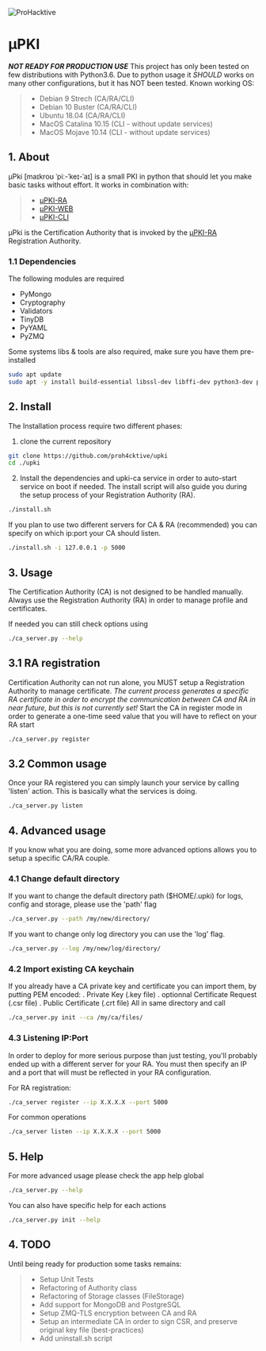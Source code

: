 ![ProHacktive](https://prohacktive.io/storage/parameters_images/LmQm4xddzmyFAdGYvQ32oZ9t1P9e8098UubYjnE9.svg "uPKI from ProHacktive.io")

# µPKI
***NOT READY FOR PRODUCTION USE***
This project has only been tested on few distributions with Python3.6.
Due to python usage it *SHOULD* works on many other configurations, but it has NOT been tested.
Known working OS:
> - Debian 9 Strech (CA/RA/CLI)
> - Debian 10 Buster (CA/RA/CLI)
> - Ubuntu 18.04 (CA/RA/CLI)
> - MacOS Catalina 10.15 (CLI - without update services)
> - MacOS Mojave 10.14 (CLI - without update services)

## 1. About
µPki [maɪkroʊ ˈpiː-ˈkeɪ-ˈaɪ] is a small PKI in python that should let you make basic tasks without effort.
It works in combination with:
> - [µPKI-RA](https://github.com/proh4cktive/upki-ra)
> - [µPKI-WEB](https://github.com/proh4cktive/upki-web)
> - [µPKI-CLI](https://github.com/proh4cktive/upki-cli)

µPki is the Certification Authority that is invoked by the [µPKI-RA](https://github.com/proh4cktive/upki-ra) Registration Authority.

### 1.1 Dependencies
The following modules are required
- PyMongo
- Cryptography
- Validators
- TinyDB
- PyYAML
- PyZMQ

Some systems libs & tools are also required, make sure you have them pre-installed
```bash
sudo apt update
sudo apt -y install build-essential libssl-dev libffi-dev python3-dev python3-pip git
```

## 2. Install
The Installation process require two different phases:

1. clone the current repository
```bash
git clone https://github.com/proh4cktive/upki
cd ./upki
```

2. Install the dependencies and upki-ca service in order to auto-start service on boot if needed. The install script will also guide you during the setup process of your Registration Authority (RA).
```bash
./install.sh
```

If you plan to use two different servers for CA & RA (recommended) you can specify on which ip:port your CA should listen.
```bash
./install.sh -i 127.0.0.1 -p 5000
```

## 3. Usage
The Certification Authority (CA) is not designed to be handled manually. Always use the Registration Authority (RA) in order to manage profile and certificates.

If needed you can still check options using
```bash
./ca_server.py --help
```

## 3.1 RA registration
Certification Authority can not run alone, you MUST setup a Registration Authority to manage certificate. *The current process generates a specific RA certificate in order to encrypt the communication between CA and RA in near future, but this is not currently set!*
Start the CA in register mode in order to generate a one-time seed value that you will have to reflect on your RA start
```bash
./ca_server.py register
```

## 3.2 Common usage
Once your RA registered you can simply launch your service by calling 'listen' action. This is basically what the services is doing.
```bash
./ca_server.py listen
```

## 4. Advanced usage
If you know what you are doing, some more advanced options allows you to setup a specific CA/RA couple.

### 4.1 Change default directory
If you want to change the default directory path ($HOME/.upki) for logs, config and storage, please use the 'path' flag
```bash
./ca_server.py --path /my/new/directory/
```

If you want to change only log directory you can use the 'log' flag.
```bash
./ca_server.py --log /my/new/log/directory/
```

### 4.2 Import existing CA keychain
If you already have a CA private key and certificate you can import them, by putting PEM encoded:
    . Private Key (.key file)
    . optionnal Certificate Request (.csr file)
    . Public Certificate (.crt file)
All in same directory and call
```bash
./ca_server.py init --ca /my/ca/files/
```

### 4.3 Listening IP:Port
In order to deploy for more serious purpose than just testing, you'll probably ended up with a different server for your RA. You must then specify an IP and a port that will must be reflected in your RA configuration.

For RA registration:
```bash
./ca_server register --ip X.X.X.X --port 5000
```

For common operations
```bash
./ca_server listen --ip X.X.X.X --port 5000
```

## 5. Help
For more advanced usage please check the app help global
```bash
./ca_server.py --help
```

You can also have specific help for each actions
```bash
./ca_server.py init --help
```

## 4. TODO
Until being ready for production some tasks remains:
> - Setup Unit Tests
> - Refactoring of Authority class
> - Refactoring of Storage classes (FileStorage)
> - Add support for MongoDB and PostgreSQL
> - Setup ZMQ-TLS encryption between CA and RA
> - Setup an intermediate CA in order to sign CSR, and preserve original key file (best-practices)
> - Add uninstall.sh script
